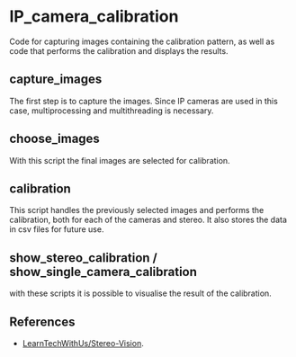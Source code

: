 # IP_camera_calibration
Code for capturing images containing the calibration pattern, as well as code that performs the calibration and displays the results.

## capture_images

The first step is to capture the images. Since IP cameras are used in this case, multiprocessing and multithreading is necessary.

## choose_images

With this script the final images are selected for calibration.

## calibration

This script handles the previously selected images and performs the calibration, both for each of the cameras and stereo. It also stores the data in csv files for future use.

## show_stereo_calibration / show_single_camera_calibration

with these scripts it is possible to visualise the result of the calibration.

## References

- [LearnTechWithUs/Stereo-Vision](https://github.com/LearnTechWithUs/Stereo-Vision).
